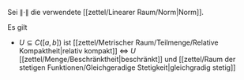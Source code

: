 Sei $\| \cdot \|$ die verwendete [[zettel/Linearer Raum/Norm|Norm]].

Es gilt
- $U \subseteq C([a, b])$ ist [[zettel/Metrischer Raum/Teilmenge/Relative Kompaktheit|relativ kompakt]] $\iff$ $U$ [[zettel/Menge/Beschränktheit|beschränkt]] und [[zettel/Raum der stetigen Funktionen/Gleichgeradige Stetigkeit|gleichgradig stetig]]